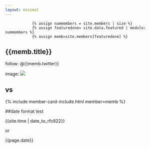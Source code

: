 ```yaml
---
layout: minimal
---
```

                {% assign nummembers = site.members | size %}
                {% assign featuredone= site.data.featured | modulo: nummembers %} 
                {% assign memb=site.members[featuredone] %}
## {{memb.title}}

follow: @{{memb.twitter}}

image: <img src="{{memb.avatar}}">

## vs

 {% include member-card-include.html member=memb %} 
 
 
 
##date format test

{{site.time | date_to_rfc822}}

or

{{page.date}}

